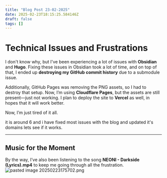 ```yaml
---
title: "Blog Post 23-02-2025"
date: 2025-02-23T18:15:25.584146Z
draft: false
tags: []
---
```


# Technical Issues and Frustrations

I don't know why, but I've been experiencing a lot of issues with **Obsidian** and **Hugo**. Fixing these issues in Obsidian took a lot of time, and on top of that, I ended up **destroying my GitHub commit history** due to a submodule issue.

Additionally, GitHub Pages was removing the PNG assets, so I had to destroy that setup. Now, I’m using **Cloudflare Pages**, but the assets are still present—just not working. I plan to deploy the site to **Vercel** as well, in hopes that it will work better.

Now, I’m just tired of it all.

it is around 6 and i have fixed most issues with the blog and updated it's domains lets see if it works.

---

## Music for the Moment

By the way, I’ve also been listening to the song **NEONI - Darkside (Lyrics).mp4** to keep me going through all the frustration.
![pasted image 20250223175702.png](/images/pasted%20image%2020250223175702.png)